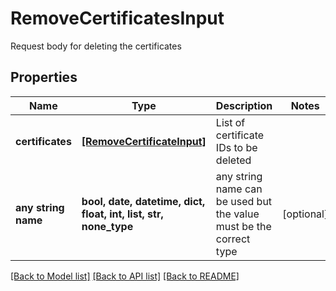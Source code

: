 # RemoveCertificatesInput

Request body for deleting the certificates

## Properties
Name | Type | Description | Notes
------------ | ------------- | ------------- | -------------
**certificates** | [**[RemoveCertificateInput]**](RemoveCertificateInput.md) | List of certificate IDs to be deleted | 
**any string name** | **bool, date, datetime, dict, float, int, list, str, none_type** | any string name can be used but the value must be the correct type | [optional]

[[Back to Model list]](../README.md#documentation-for-models) [[Back to API list]](../README.md#documentation-for-api-endpoints) [[Back to README]](../README.md)


